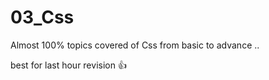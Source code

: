 # 03_Css

Almost 100% topics covered of Css from basic to advance .. 

best for last hour revision 👍
